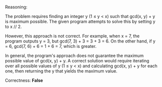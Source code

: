 Reasoning:

The problem requires finding an integer y (1 ≤ y < x) such that gcd(x, y) + y is maximum possible. The given program attempts to solve this by setting y to x // 2.

However, this approach is not correct. For example, when x = 7, the program outputs y = 3, but gcd(7, 3) + 3 = 3 + 3 = 6. On the other hand, if y = 6, gcd(7, 6) + 6 = 1 + 6 = 7, which is greater.

In general, the program's approach does not guarantee the maximum possible value of gcd(x, y) + y. A correct solution would require iterating over all possible values of y (1 ≤ y < x) and calculating gcd(x, y) + y for each one, then returning the y that yields the maximum value.

Correctness: **False**